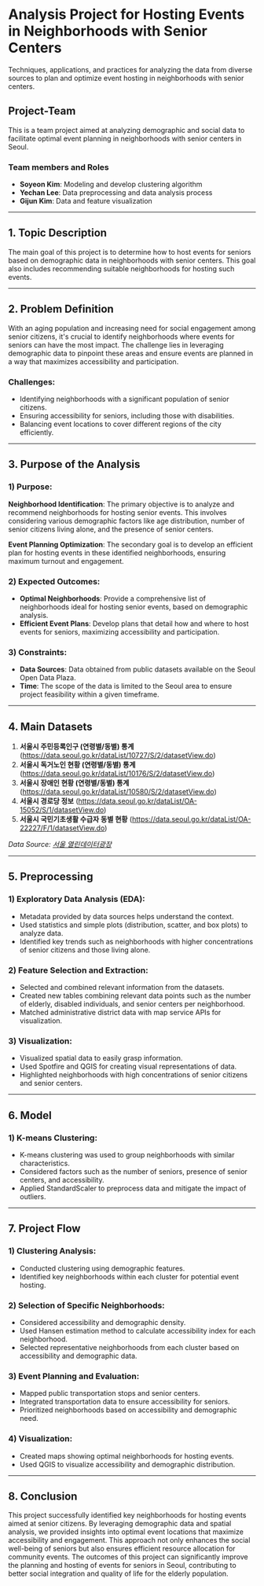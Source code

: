 # Analysis Project for Hosting Events in Neighborhoods with Senior Centers

Techniques, applications, and practices for analyzing the data from diverse sources to plan and optimize event hosting in neighborhoods with senior centers.

## Project-Team 
This is a team project aimed at analyzing demographic and social data to facilitate optimal event planning in neighborhoods with senior centers in Seoul.

### Team members and Roles

- **Soyeon Kim**: Modeling and develop clustering algorithm
- **Yechan Lee**: Data preprocessing and data analysis process
- **Gijun Kim**: Data and feature visualization

---

## 1. Topic Description
The main goal of this project is to determine how to host events for seniors based on demographic data in neighborhoods with senior centers. This goal also includes recommending suitable neighborhoods for hosting such events.

---

## 2. Problem Definition
With an aging population and increasing need for social engagement among senior citizens, it's crucial to identify neighborhoods where events for seniors can have the most impact. The challenge lies in leveraging demographic data to pinpoint these areas and ensure events are planned in a way that maximizes accessibility and participation.

### Challenges:
- Identifying neighborhoods with a significant population of senior citizens.
- Ensuring accessibility for seniors, including those with disabilities.
- Balancing event locations to cover different regions of the city efficiently.

---

## 3. Purpose of the Analysis

### 1) Purpose:
**Neighborhood Identification**: The primary objective is to analyze and recommend neighborhoods for hosting senior events. This involves considering various demographic factors like age distribution, number of senior citizens living alone, and the presence of senior centers.

**Event Planning Optimization**: The secondary goal is to develop an efficient plan for hosting events in these identified neighborhoods, ensuring maximum turnout and engagement.

### 2) Expected Outcomes:
- **Optimal Neighborhoods**: Provide a comprehensive list of neighborhoods ideal for hosting senior events, based on demographic analysis.
- **Efficient Event Plans**: Develop plans that detail how and where to host events for seniors, maximizing accessibility and participation.

### 3) Constraints:
- **Data Sources**: Data obtained from public datasets available on the Seoul Open Data Plaza.
- **Time**: The scope of the data is limited to the Seoul area to ensure project feasibility within a given timeframe.

---

## 4. Main Datasets

1. **서울시 주민등록인구 (연령별/동별) 통계**
   (https://data.seoul.go.kr/dataList/10727/S/2/datasetView.do)
3. **서울시 독거노인 현황 (연령별/동별) 통계**
   (https://data.seoul.go.kr/dataList/10176/S/2/datasetView.do)
5. **서울시 장애인 현황 (연령별/동별) 통계**
   (https://data.seoul.go.kr/dataList/10580/S/2/datasetView.do)
7. **서울시 경로당 정보**
   (https://data.seoul.go.kr/dataList/OA-15052/S/1/datasetView.do)
9. **서울시 국민기초생활 수급자 동별 현황**
    (https://data.seoul.go.kr/dataList/OA-22227/F/1/datasetView.do)

*Data Source: [서울 열린데이터광장](https://data.seoul.go.kr/)*

---

## 5. Preprocessing

### 1) Exploratory Data Analysis (EDA):
- Metadata provided by data sources helps understand the context.
- Used statistics and simple plots (distribution, scatter, and box plots) to analyze data.
- Identified key trends such as neighborhoods with higher concentrations of senior citizens and those living alone.

### 2) Feature Selection and Extraction:
- Selected and combined relevant information from the datasets.
- Created new tables combining relevant data points such as the number of elderly, disabled individuals, and senior centers per neighborhood.
- Matched administrative district data with map service APIs for visualization.

### 3) Visualization:
- Visualized spatial data to easily grasp information.
- Used Spotfire and QGIS for creating visual representations of data.
- Highlighted neighborhoods with high concentrations of senior citizens and senior centers.

---

## 6. Model

### 1) K-means Clustering:
- K-means clustering was used to group neighborhoods with similar characteristics.
- Considered factors such as the number of seniors, presence of senior centers, and accessibility.
- Applied StandardScaler to preprocess data and mitigate the impact of outliers.

---

## 7. Project Flow

### 1) Clustering Analysis:
- Conducted clustering using demographic features.
- Identified key neighborhoods within each cluster for potential event hosting.

### 2) Selection of Specific Neighborhoods:
- Considered accessibility and demographic density.
- Used Hansen estimation method to calculate accessibility index for each neighborhood.
- Selected representative neighborhoods from each cluster based on accessibility and demographic data.

### 3) Event Planning and Evaluation:
- Mapped public transportation stops and senior centers.
- Integrated transportation data to ensure accessibility for seniors.
- Prioritized neighborhoods based on accessibility and demographic need.

### 4) Visualization:
- Created maps showing optimal neighborhoods for hosting events.
- Used QGIS to visualize accessibility and demographic distribution.

---

## 8. Conclusion
This project successfully identified key neighborhoods for hosting events aimed at senior citizens. By leveraging demographic data and spatial analysis, we provided insights into optimal event locations that maximize accessibility and engagement. This approach not only enhances the social well-being of seniors but also ensures efficient resource allocation for community events. The outcomes of this project can significantly improve the planning and hosting of events for seniors in Seoul, contributing to better social integration and quality of life for the elderly population.
